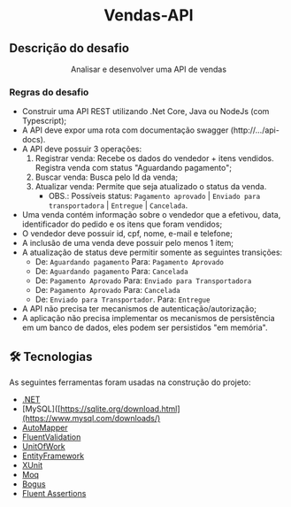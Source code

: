 <h1 align="center">Vendas-API</h1>

## Descrição do desafio

<p align="center">Analisar e desenvolver uma API de vendas</p>

### Regras do desafio

- Construir uma API REST utilizando .Net Core, Java ou NodeJs (com Typescript);
- A API deve expor uma rota com documentação swagger (http://.../api-docs).
- A API deve possuir 3 operações:
  1) Registrar venda: Recebe os dados do vendedor + itens vendidos. Registra venda com status "Aguardando pagamento";
  2) Buscar venda: Busca pelo Id da venda;
  3) Atualizar venda: Permite que seja atualizado o status da venda.
     * OBS.: Possíveis status: `Pagamento aprovado` | `Enviado para transportadora` | `Entregue` | `Cancelada`.
- Uma venda contém informação sobre o vendedor que a efetivou, data, identificador do pedido e os itens que foram vendidos;
- O vendedor deve possuir id, cpf, nome, e-mail e telefone;
- A inclusão de uma venda deve possuir pelo menos 1 item;
- A atualização de status deve permitir somente as seguintes transições: 
  - De: `Aguardando pagamento` Para: `Pagamento Aprovado`
  - De: `Aguardando pagamento` Para: `Cancelada`
  - De: `Pagamento Aprovado` Para: `Enviado para Transportadora`
  - De: `Pagamento Aprovado` Para: `Cancelada`
  - De: `Enviado para Transportador`. Para: `Entregue`
- A API não precisa ter mecanismos de autenticação/autorização;
- A aplicação não precisa implementar os mecanismos de persistência em um banco de dados, eles podem ser persistidos "em memória".

## 🛠 Tecnologias

As seguintes ferramentas foram usadas na construção do projeto:

- [.NET](https://dotnet.microsoft.com/en-us/)
- [MySQL]([https://sqlite.org/download.html](https://www.mysql.com/downloads/)
- [AutoMapper](https://automapper.org/)
- [FluentValidation](https://docs.fluentvalidation.net/en/latest/)
- [UnitOfWork](https://www.nuget.org/packages/EntityFrameworkCore.Data.UnitOfWork)
- [EntityFramework](https://learn.microsoft.com/pt-br/ef/)
- [XUnit](https://xunit.net/)
- [Moq](https://documentation.help/Moq/)
- [Bogus](https://github.com/bchavez/Bogus)
- [Fluent Assertions](https://fluentassertions.com/)

